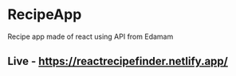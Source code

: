 # RecipeApp
Recipe app made of react using API from Edamam
## Live - https://reactrecipefinder.netlify.app/
